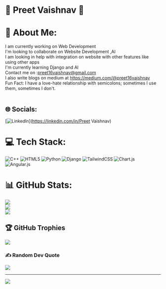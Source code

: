 # 🌟 Preet Vaishnav 🌟

# 💫 About Me:
I am currently working on Web Development<br>I'm looking to collaborate on Website Development ,AI<br>I am looking in help with integration on website with other features like using other apps<br>I'm currently learning Django and AI<br>Contact me on :preet16vaishnav@gmail.com<br>I also write blogs on medium at https://medium.com/@preet16vaishnav<br>Fun Fact: I have a love-hate relationship with semicolons; sometimes I use them, sometimes I don't.<br><br>


## 🌐 Socials:
[![LinkedIn](https://img.shields.io/badge/LinkedIn-%230077B5.svg?logo=linkedin&logoColor=white)](https://linkedin.com/in/Preet Vaishnav) 

# 💻 Tech Stack:
![C++](https://img.shields.io/badge/c++-%2300599C.svg?style=for-the-badge&logo=c%2B%2B&logoColor=white) ![HTML5](https://img.shields.io/badge/html5-%23E34F26.svg?style=for-the-badge&logo=html5&logoColor=white) ![Python](https://img.shields.io/badge/python-3670A0?style=for-the-badge&logo=python&logoColor=ffdd54) ![Django](https://img.shields.io/badge/django-%23092E20.svg?style=for-the-badge&logo=django&logoColor=white) ![TailwindCSS](https://img.shields.io/badge/tailwindcss-%2338B2AC.svg?style=for-the-badge&logo=tailwind-css&logoColor=white) ![Chart.js](https://img.shields.io/badge/chart.js-F5788D.svg?style=for-the-badge&logo=chart.js&logoColor=white) ![Angular.js](https://img.shields.io/badge/angular.js-%23E23237.svg?style=for-the-badge&logo=angularjs&logoColor=white)
# 📊 GitHub Stats:
![](https://github-readme-stats.vercel.app/api?username=PRIXYY&theme=midnight-purple&hide_border=false&include_all_commits=true&count_private=false)<br/>
![](https://github-readme-streak-stats.herokuapp.com/?user=PRIXYY&theme=midnight-purple&hide_border=false)<br/>
![](https://github-readme-stats.vercel.app/api/top-langs/?username=PRIXYY&theme=midnight-purple&hide_border=false&include_all_commits=true&count_private=false&layout=compact)

## 🏆 GitHub Trophies
![](https://github-profile-trophy.vercel.app/?username=PRIXYY&theme=tokyonight&no-frame=false&no-bg=true&margin-w=4)

### ✍️ Random Dev Quote
![](https://quotes-github-readme.vercel.app/api?type=horizontal&theme=tokyonight)

---
[![](https://visitcount.itsvg.in/api?id=PRIXYY&icon=0&color=0)](https://visitcount.itsvg.in)

<!-- Proudly created with GPRM ( https://gprm.itsvg.in ) -->
